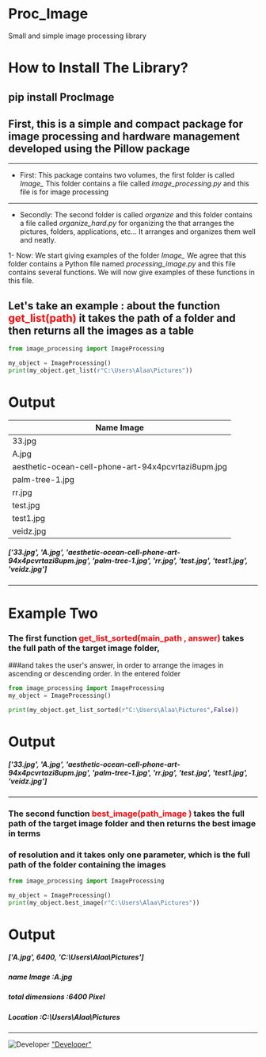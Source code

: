 # Proc_Image
Small and simple image processing library

# How to Install The Library?
## pip install ProcImage

## First, this is a simple and compact package for image processing and hardware management developed using the Pillow package
------------------------

* First: This package contains two volumes, the first folder is called *Image_* This folder contains a file called *image_processing.py* and this file is for image processing 
 
--------------------


* Secondly: The second folder is called *organize* and this folder contains a file called *organize_hard.py* for organizing the  that arranges the pictures, folders, applications, etc... It arranges and organizes them well and neatly.



1- Now: We start giving examples of the folder *Image_* We agree that this folder contains a Python file named *processing_image.py* and this file contains several functions. We will now give examples of these functions in this file.


## Let's take an example : about the function <font color='red'>get_list(path)</font> it takes the path of a folder and then returns all the images as a table


```python
from image_processing import ImageProcessing

my_object = ImageProcessing()
print(my_object.get_list(r"C:\Users\Alaa\Pictures"))

```
# Output

|  Name Image | 
| ---------------|
|  33.jpg 
|A.jpg 
|aesthetic-ocean-cell-phone-art-94x4pcvrtazi8upm.jpg |
|                   palm-tree-1.jpg                   |
|                        rr.jpg                       |
|                       test.jpg                      |
|                      test1.jpg                      |
|                      veidz.jpg             




                       
##### ['33.jpg', 'A.jpg', 'aesthetic-ocean-cell-phone-art-94x4pcvrtazi8upm.jpg', 'palm-tree-1.jpg', 'rr.jpg', 'test.jpg', 'test1.jpg', 'veidz.jpg']

-----
# Example Two

### The first function <font color='red'>get_list_sorted(main_path , answer)</font> takes the full path of the target image folder, 
###and takes the user's answer, in order to arrange the images in ascending or descending order. In the entered folder


```python
from image_processing import ImageProcessing
my_object = ImageProcessing()

print(my_object.get_list_sorted(r"C:\Users\Alaa\Pictures",False))

```

# Output 
##### ['33.jpg', 'A.jpg', 'aesthetic-ocean-cell-phone-art-94x4pcvrtazi8upm.jpg', 'palm-tree-1.jpg', 'rr.jpg', 'test.jpg', 'test1.jpg', 'veidz.jpg']

------

### The second function <font color='red'>best_image(path_image )</font> takes the full path of the target image folder and then returns the best image in terms
### of resolution and it takes only one parameter, which is the full path of the folder containing the images

```python
from image_processing import ImageProcessing

my_object = ImageProcessing()
print(my_object.best_image(r"C:\Users\Alaa\Pictures"))

```

# Output 
##### ['A.jpg', 6400, 'C:\\Users\\Alaa\\Pictures']


##### name Image :A.jpg
##### total dimensions :6400 Pixel
##### Location :C:\Users\Alaa\Pictures
----


![Developer](https://lh3.googleusercontent.com/ogw/ADea4I69npfzwotm16-3HpRfSP4VbW87nXPfi5b8FD-mNu4=s32-c-mo)
["Developer"](https://www.facebook.com/alaa.jassim.mohammed)
